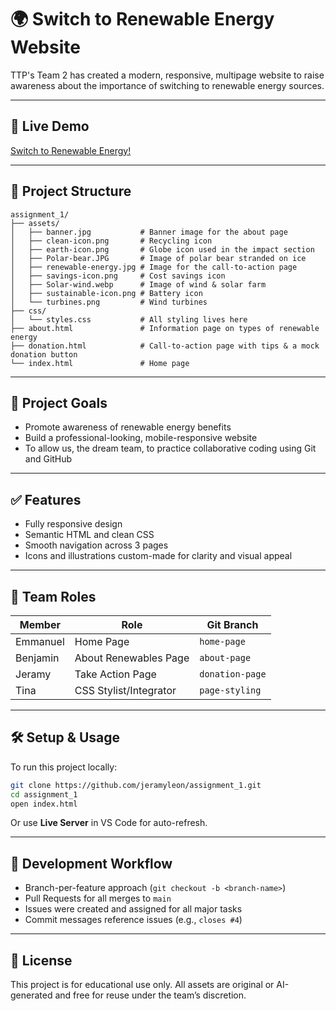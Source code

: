 # 🌍 Switch to Renewable Energy Website

TTP's Team 2 has created a modern, responsive, multipage website to raise awareness about the importance of switching to renewable energy sources.

---

## 🔗 Live Demo
[Switch to Renewable Energy!](https://jeramyleon.github.io/assignment_1/)

---

## 📁 Project Structure

```
assignment_1/
├── assets/
│   ├── banner.jpg           # Banner image for the about page
│   ├── clean-icon.png       # Recycling icon
│   ├── earth-icon.png       # Globe icon used in the impact section
│   ├── Polar-bear.JPG       # Image of polar bear stranded on ice
│   ├── renewable-energy.jpg # Image for the call-to-action page
│   ├── savings-icon.png     # Cost savings icon
│   ├── Solar-wind.webp      # Image of wind & solar farm
│   ├── sustainable-icon.png # Battery icon
│   └── turbines.png         # Wind turbines
├── css/
│   └── styles.css           # All styling lives here
├── about.html               # Information page on types of renewable energy
├── donation.html            # Call-to-action page with tips & a mock donation button
└── index.html               # Home page
```

---

## 🎯 Project Goals
- Promote awareness of renewable energy benefits
- Build a professional-looking, mobile-responsive website
- To allow us, the dream team, to practice collaborative coding using Git and GitHub

---

## ✅ Features
- Fully responsive design
- Semantic HTML and clean CSS
- Smooth navigation across 3 pages
- Icons and illustrations custom-made for clarity and visual appeal

---

## 👥 Team Roles

| Member         | Role                    | Git Branch         |
|----------------|-------------------------|--------------------|
| Emmanuel       | Home Page               | `home-page`        |
| Benjamin       | About Renewables Page   | `about-page`       |
| Jeramy         | Take Action Page        | `donation-page`    |
| Tina           | CSS Stylist/Integrator  | `page-styling`     |

---

## 🛠 Setup & Usage

To run this project locally:

```bash
git clone https://github.com/jeramyleon/assignment_1.git
cd assignment_1
open index.html
```

Or use **Live Server** in VS Code for auto-refresh.

---

## 🔧 Development Workflow
- Branch-per-feature approach (`git checkout -b <branch-name>`)
- Pull Requests for all merges to `main`
- Issues were created and assigned for all major tasks
- Commit messages reference issues (e.g., `closes #4`)

---

## 📄 License

This project is for educational use only. All assets are original or AI-generated and free for reuse under the team’s discretion.